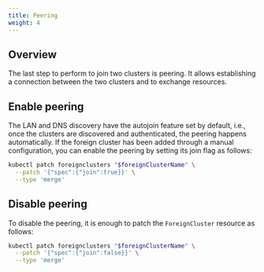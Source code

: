```yaml
---
title: Peering
weight: 4
---
```


## Overview

The last step to perform to join two clusters is peering. It allows establishing a connection between the two 
clusters and to exchange resources.

## Enable peering

The LAN and DNS discovery have the autojoin feature set by default, i.e., once the clusters are discovered and
authenticated, the peering happens automatically. If the foreign cluster has been added through a manual configuration,
you can enable the peering by setting its join flag as follows:

```bash
kubectl patch foreignclusters "$foreignClusterName" \
  --patch '{"spec":{"join":true}}' \
  --type 'merge'
```

## Disable peering

To disable the peering, it is enough to patch the `ForeignCluster` resource as follows:

```bash
kubectl patch foreignclusters "$foreignClusterName" \
  --patch '{"spec":{"join":false}}' \
  --type 'merge'
```
